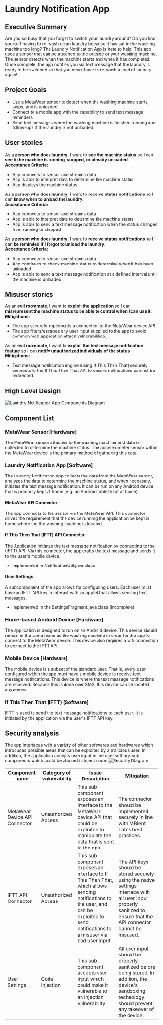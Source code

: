 # Laundry Notification App

## Executive Summary
Are you so busy that you forget to switch your laundry around?  Do you find yourself having to re-wash clean laundry because it has sat in the washing machine too long?  The Laundry Notification App is here to help!  This app uses a sensor that can be attached to the outside of your washing machine.  The sensor detects when the machine starts and when it has completed.  Once complete, the app notifies you via text message that the laundry is ready to be switched so that you never have to re-wash a load of laundry again!

## Project Goals
* Use a MetaWear sensor to detect when the washing machine starts, stops, and is unloaded
* Connect to a mobile app with the capability to send text message reminders
* Send text messages when the washing machine is finished running and follow-ups if the laundry is not unloaded

## User stories
As a **person who does laundry**, I want to **see the machine status** so I can **see if the machine is running, stopped, or already unloaded**.  
**Acceptance Criteria:**
* App connects to sensor and streams data
* App is able to interpret data to determine the machine status
* App displays the machine status

As a **person who does laundry**, I want to **receive status notifications** so I can **know when to unload the laundry**.  
**Acceptance Criteria:**
* App connects to sensor and streams data
* App is able to interpret data to determine the machine status
* App is able to send a text message notification when the status changes from running to stopped

As a **person who does laundry**, I want to **receive status notifications** so I can **be reminded if I forgot to unload the laundry**.  
**Acceptance Criteria:**
* App connects to sensor and streams data
* App continues to check machine status to determine when it has been unloaded
* App is able to send a text message notification at a defined interval until the machine is unloaded

## Misuser stories
As an **evil roommate**, I want to **exploit the application** so I can **misrepresent the machine status to be able to control when I can use it**.  
**Mitigations:**  
* The app securely implements a connection to the MetaWear device API
* The app filters/escapes any user input supplied to the app to avoid common web application attack vulnerabilities.

As an **evil roommate**, I want to **exploit the text message notification feature** so I can **notify unauthorized individuals of the status**.  
**Mitigations:**  
* Text message notification engine (using If This Then That) securely connects to the If This Then That API to ensure notifications can not be redirected.

## High Level Design
![Laundry Notification App Components Diagram](./resources/Laundry_Notification_App_Components.png)

## Component List
### MetaWear Sensor [Hardware]
The MetaWear sensor attaches to the washing machine and data is collected to determine the machine status. The accelerometer sensor within the MetaWear device is the primary method of gathering this data.

### Laundry Notification App [Software]
The Laundry Notification app collects the data from the MetaWear sensor, analyzes the data to determine the machine status, and when necessary, initiates the text message notification.  It can be run on any Android device that is primarily kept at home (e.g. an Android tablet kept at home).

#### MetaWear API Connector
The app connects to the sensor via the MetaWear API.  This connector drives the requirement that the device running the application be kept in home where the the washing machine is located.

#### If This Then That (IFTT) API Connector
The Application initiates the text message notification by connecting to the (IFTT) API.  Via this connector, the app crafts the text message and sends it to the user's mobile device.
  * Implemented in NotificationUtil.java class

#### User Settings
A subcomponent of the app allows for configuring users.  Each user must have an IFTT API key to interact with an applet that allows sending text messages.
 * Implemented in the SettingsFragment.java class (incomplete)

### Home-based Android Device [Hardware]
The application is designed to run on an Android device.  This device should remain in the same home as the washing machine in order for the app to connect to the MetaWear device.  This device also requires a wifi connection to connect to the IFTT API.

### Mobile Device [Hardware]
The mobile device is a subset of the standard user.  That is, every user configured within the app must have a mobile device to receive text message notifications.  This device is where the text message notifications are received.  Because this is done over SMS, this device can be located anywhere.

### If This Then That (IFTT) [Software]
IFTT is used to send the text message notifications to each user.  It is initiated by the application via the user's IFTT API key.

## Security analysis
The app interfaces with a variety of other softwares and hardwares which introduces possible areas that can be exploited by a malicious user.  In addition, the application accepts user input in the user settings sub components which could be abused to inject code.
![Security Diagram](./resources/Laundry_Notification_App_Components_w_Security.png)

| Component name | Category of vulnerability | Issue Description | Mitigation |
|----------------|---------------------------|-------------------|------------|
| MetaWear Device API Connector | Unauthorized Access | This sub component exposes an interface to the MetaWear device API that could be exploited to manipulate the data that is sent to the app | The connector should be implemented securely in line with MBient Lab's best practices.|
| IFTT API Connector | Unauthorized Access | This sub component exposes an interface to If This Then That, which allows sending notifications to the user, and can be exploited to send notifications to a misuser via bad user input. | The API keys should be stored securely using the native settings interface with all user input properly sanitized to ensure that the API connector cannot be misused. |
| User Settings | Code Injection | This sub component accepts user input which could make it vulnerable to an injection vulnerability | All user input should be properly sanitized before being stored.  In addition, the device's sandboxing technology should prevent any takeover of the device. |
